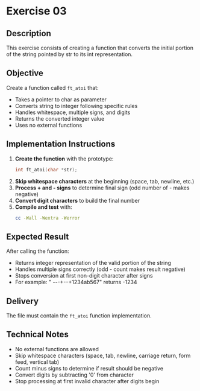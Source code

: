 # Exercise 03
## Description
This exercise consists of creating a function that converts the initial portion of the string pointed by str to its int representation.
## Objective
Create a function called `ft_atoi` that:
- Takes a pointer to char as parameter
- Converts string to integer following specific rules
- Handles whitespace, multiple signs, and digits
- Returns the converted integer value
- Uses no external functions
## Implementation Instructions
1. **Create the function** with the prototype:
   ```c
   int ft_atoi(char *str);
   ```
2. **Skip whitespace characters** at the beginning (space, tab, newline, etc.)
3. **Process + and - signs** to determine final sign (odd number of - makes negative)
4. **Convert digit characters** to build the final number
5. **Compile and test** with:
   ```bash
   cc -Wall -Wextra -Werror
   ```
## Expected Result
After calling the function:
- Returns integer representation of the valid portion of the string
- Handles multiple signs correctly (odd - count makes result negative)
- Stops conversion at first non-digit character after signs
- For example: " ---+--+1234ab567" returns -1234
## Delivery
The file must contain the `ft_atoi` function implementation.
## Technical Notes
- No external functions are allowed
- Skip whitespace characters (space, tab, newline, carriage return, form feed, vertical tab)
- Count minus signs to determine if result should be negative
- Convert digits by subtracting '0' from character
- Stop processing at first invalid character after digits begin
